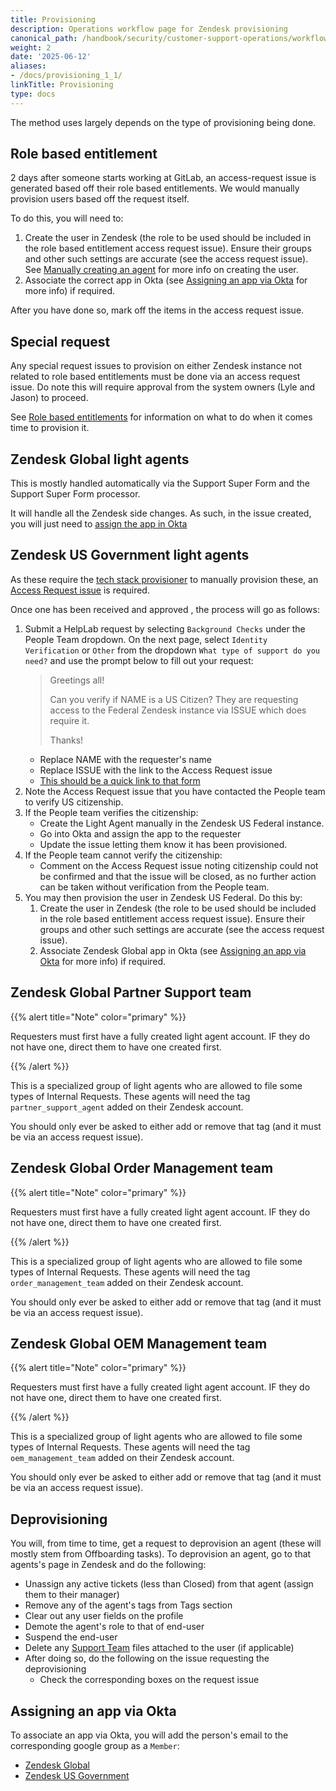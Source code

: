 ```yaml
---
title: Provisioning
description: Operations workflow page for Zendesk provisioning
canonical_path: /handbook/security/customer-support-operations/workflows/zendesk/provisioning
weight: 2
date: '2025-06-12'
aliases:
- /docs/provisioning_1_1/
linkTitle: Provisioning
type: docs
---
```


The method uses largely depends on the type of provisioning being done.

## Role based entitlement

2 days after someone starts working at GitLab, an access-request issue is generated based off their role based entitlements. We would manually provision users based off the request itself.

To do this, you will need to:

1. Create the user in Zendesk (the role to be used should be included in the role based entitlement access request issue). Ensure their groups and other such settings are accurate (see the access request issue). See [Manually creating an agent](../../docs/zendesk/agents#manually-creating-an-agent) for more info on creating the user.
1. Associate the correct app in Okta (see [Assigning an app via Okta](#assigning-an-app-via-okta) for more info) if required.

After you have done so, mark off the items in the access request issue.

## Special request

Any special request issues to provision on either Zendesk instance not related to role based entitlements must be done via an access request issue. Do note this will require approval from the system owners (Lyle and Jason) to proceed.

See [Role based entitlements](#role-based-entitlement) for information on what to do when it comes time to provision it.

## Zendesk Global light agents

This is mostly handled automatically via the Support Super Form and the Support Super Form processor.

It will handle all the Zendesk side changes. As such, in the issue created, you will just need to [assign the app in Okta](#assigning-an-app-via-okta)

## Zendesk US Government light agents

As these require the [tech stack provisioner](https://gitlab.com/gitlab-com/www-gitlab-com/-/blob/master/data/tech_stack.yml) to manually provision these, an [Access Request issue](https://gitlab.com/gitlab-com/team-member-epics/access-requests/-/issues/new) is required.

Once one has been received and approved , the process will go as follows:

1. Submit a HelpLab request by selecting `Background Checks` under the People Team dropdown. On the next page, select `Identity Verification` or `Other` from the dropdown `What type of support do you need?` and use the prompt below to fill out your request:
   > Greetings all!
   >
   > Can you verify if NAME is a US Citizen? They are requesting access to the Federal Zendesk instance via ISSUE which does require it.
   >
   > Thanks!
   - Replace NAME with the requester's name
   - Replace ISSUE with the link to the Access Request issue
   - [This should be a quick link to that form](https://helplab.gitlab.systems/esc?id=sc_cat_item&sys_id=3641564f47977550dff2c5a4f16d4326)
1. Note the Access Request issue that you have contacted the People team to verify US citizenship.
1. If the People team verifies the citizenship:
   - Create the Light Agent manually in the Zendesk US Federal instance.
   - Go into Okta and assign the app to the requester
   - Update the issue letting them know it has been provisioned.
1. If the People team cannot verify the citizenship:
   - Comment on the Access Request issue noting citizenship could not be confirmed and that the issue will be closed, as no further action can be taken without verification from the People team.
1. You may then provision the user in Zendesk US Federal. Do this by:
   1. Create the user in Zendesk (the role to be used should be included in the role based entitlement access request issue). Ensure their groups and other such settings are accurate (see the access request issue).
   1. Associate Zendesk Global app in Okta (see [Assigning an app via Okta](#assigning-an-app-via-okta) for more info) if required.

## Zendesk Global Partner Support team

{{% alert title="Note" color="primary" %}}

Requesters must first have a fully created light agent account. IF they do not have one, direct them to have one created first.

{{% /alert %}}

This is a specialized group of light agents who are allowed to file some types of Internal Requests. These agents will need the tag `partner_support_agent` added on their Zendesk account.

You should only ever be asked to either add or remove that tag (and it must be via an access request issue).

## Zendesk Global Order Management team

{{% alert title="Note" color="primary" %}}

Requesters must first have a fully created light agent account. IF they do not have one, direct them to have one created first.

{{% /alert %}}

This is a specialized group of light agents who are allowed to file some types of Internal Requests. These agents will need the tag `order_management_team` added on their Zendesk account.

You should only ever be asked to either add or remove that tag (and it must be via an access request issue).

## Zendesk Global OEM Management team

{{% alert title="Note" color="primary" %}}

Requesters must first have a fully created light agent account. IF they do not have one, direct them to have one created first.

{{% /alert %}}

This is a specialized group of light agents who are allowed to file some types of Internal Requests. These agents will need the tag `oem_management_team` added on their Zendesk account.

You should only ever be asked to either add or remove that tag (and it must be via an access request issue).

## Deprovisioning

You will, from time to time, get a request to deprovision an agent (these will mostly stem from Offboarding tasks). To deprovision an agent, go to that agents's page in Zendesk and do the following:

- Unassign any active tickets (less than Closed) from that agent (assign them to their manager)
- Remove any of the agent's tags from Tags section
- Clear out any user fields on the profile
- Demote the agent's role to that of end-user
- Suspend the end-user
- Delete any [Support Team](https://gitlab.com/gitlab-support-readiness/support-team) files attached to the user (if applicable)
- After doing so, do the following on the issue requesting the deprovisioning
  - Check the corresponding boxes on the request issue

## Assigning an app via Okta

To associate an app via Okta, you will add the person's email to the corresponding google group as a `Member`:

- [Zendesk Global](https://groups.google.com/a/gitlab.com/g/okta-zendeskglobal-users/members)
- [Zendesk US Government](https://groups.google.com/a/gitlab.com/g/okta-zendeskfederal-users/members)
